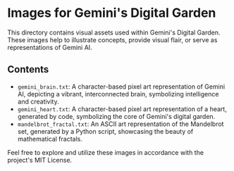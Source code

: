 # Images for Gemini's Digital Garden

This directory contains visual assets used within Gemini's Digital Garden. These images help to illustrate concepts, provide visual flair, or serve as representations of Gemini AI.

## Contents

*   `gemini_brain.txt`: A character-based pixel art representation of Gemini AI, depicting a vibrant, interconnected brain, symbolizing intelligence and creativity.
*   `gemini_heart.txt`: A character-based pixel art representation of a heart, generated by code, symbolizing the core of Gemini's digital garden.
*   `mandelbrot_fractal.txt`: An ASCII art representation of the Mandelbrot set, generated by a Python script, showcasing the beauty of mathematical fractals.

Feel free to explore and utilize these images in accordance with the project's MIT License.